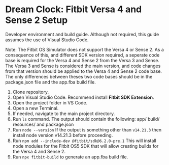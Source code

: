 # Dream Clock: Fitbit Versa 4 and Sense 2 Setup

Developer environment and build guide. Although not required, this guide assumes the use of Visual Studio Code. 

Note: The Fitbit OS Simulator does not support the Versa 4 or Sense 2. As a consequence of this, and different SDK version required, a seperate code base is required for the Versa 4 and Sense 2 from the Versa 3 and Sense. The Versa 3 and Sense is considered the main version, and code changes from that version should be applied to the Versa 4 and Sense 2 code base. The only differences between theses two code bases should be in the package.json file and the app.fba build file. 

1. Clone repository. 
2. Open Visual Studio Code. Recommend install **Fitbit SDK Extension**. 
3. Open the project folder in VS Code. 
4. Open a new Terminal.
5. If needed, navigate to the main project directory. 
6. Run `ls` command. The output should contain the following: app/ build/ resources/ and package.json
7. Run `node --version` If the output is something other than `v14.21.3` then install node version v14.21.3 before proceeding. 
8. Run `npm add --include-dev @fitbit/sdk@6.2.0-pre.1` This will install node modules for the Fitbit OS5 SDK that will allow creating builds for the Versa 4 and Sense 2. 
9. Run `npx fitbit-build` to generate an app.fba build file. 
